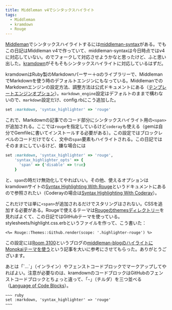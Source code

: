```yaml
---
title: Middleman v4でシンタックスハイライト
tags:
  - Middleman
  - kramdown
  - Rouge
---
```


[Middleman][]でシンタックスハイライトするには[middleman-syntax][]がある。でもこの日記はMiddleman v4で作っていて、middleman-syntaxは今日時点ではv4に対応していない。のでフォークして対応させようかなと思ったけど、ふと思い出した。[kramdown][]がそもそもシンタックスハイライトに対応しているはずだ。

kramdownはRuby製のMarkdownパーサー＋αのライブラリーで、MiddlemanでMarkdownを使う時のデフォルトエンジンにもなっている。MiddlemanでのMarkdownエンジンの設定方法、調整方法は公式ドキュメントにある（[テンプレートエンジンオプション][]）。`markdown_engine`設定はデフォルトのままで構わないので、`markdown`設定だけ、config.rbにこう追加した。

~~~ ruby
set :markdown, 'syntax_highlighter' => 'rouge'
~~~

これで、Markdownの記事でのコード部分にシンタックスハイライト用の`<span>`が追加される。ここでは`rouge`を指定しているけど`coderay`も使える（gemは自分でGemfileに書いてインストールする必要がある）。この設定ではブロックレベルのコードだけでなく、文中の`span`要素もハイライトされる。この日記ではそのままにしているけど、嫌な場合には

~~~ ruby
set :markdown, 'syntax_highlighter' => 'rouge',
    'syntax_highlighter_opts' => {
      'span' => {'disable' => true}
    }
~~~

と、`span`の時だけ無効化してやればいい。その他、使えるオプションはkramdownサイトの[Syntax Highlighting With Rouge][]というドキュメントにあるので参照されたい（Coderayの場合は[Syntax Highlighting With Coderay][]）。

これだけでは単に`<span>`が追加されるだけでスタリングはされない。CSSを追加する必要がある。Rougeで使えるテーマは[Rougeのthemesディレクトリー][]を見ればよくて、この日記ではGitHubテーマを使っている。stylesheets/highlight.css.erbというファイルを作って、こう書いた：

~~~ erb
<%= Rouge::Themes::Github.render(scope: '.highlighter-rouge') %>
~~~

この設定には[Room 3100][]というブログの[middleman-blogのハイライトにMonokaiテーマを使う][]という記事を大いに参考にさせてもらった。ありがとうございます。

あとは「\`...\`」（インライン）やフェンストコードブロックでマークアップしてやればよい。注意が必要なのは、kramdownのコードブロックはGitHubのフェンストコードブロックとちょっと違って、「`~`」（チルダ）を三つ並べる（[Language of Code Blocks][]）。

    ~~~ ruby
    set :markdown, 'syntax_highlighter' => 'rouge'
    ~~~

[Middleman]: https://middlemanapp.com/jp/
[middleman-syntax]: https://github.com/middleman/middleman-syntax
[kramdown]: http://kramdown.gettalong.org/
[テンプレートエンジンオプション]: https://middlemanapp.com/jp/basics/template_engine_options/
[Syntax Highlighting With Rouge]: http://kramdown.gettalong.org/syntax_highlighter/rouge.html
[Syntax Highlighting With Coderay]: http://kramdown.gettalong.org/syntax_highlighter/coderay.html
[Rougeのthemesディレクトリー]: https://github.com/jneen/rouge/tree/master/lib/rouge/themes
[Room 3100]: http://3100.github.io/
[middleman-blogのハイライトにMonokaiテーマを使う]: http://3100.github.io/blog/2013/10/31/monokai-theme-to-middleman-blog.html
[Language of Code Blocks]: http://kramdown.gettalong.org/syntax.html#language-of-code-blocks
